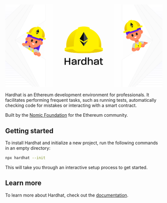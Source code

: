 ![](https://raw.githubusercontent.com/NomicFoundation/hardhat/main/img/hardhat-header.png)

Hardhat is an Ethereum development environment for professionals. It facilitates performing frequent tasks, such as running tests, automatically checking code for mistakes or interacting with a smart contract.

Built by the [Nomic Foundation](https://nomic.foundation/) for the Ethereum community.

## Getting started

To install Hardhat and initialize a new project, run the following commands in an empty directory:

```bash
npx hardhat --init
```

This will take you through an interactive setup process to get started.

## Learn more

To learn more about Hardhat, check out the [documentation](https://hardhat.org/docs/).
